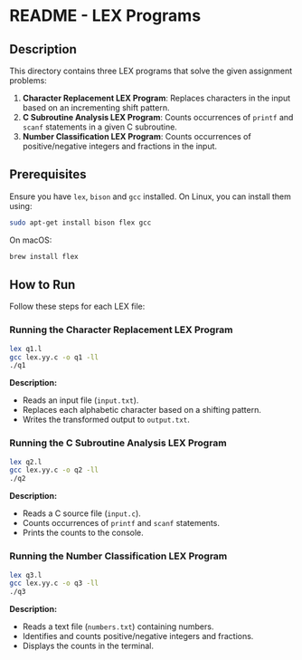 # README - LEX Programs

## Description
This directory contains three LEX programs that solve the given assignment problems:
1. **Character Replacement LEX Program**: Replaces characters in the input based on an incrementing shift pattern.
2. **C Subroutine Analysis LEX Program**: Counts occurrences of `printf` and `scanf` statements in a given C subroutine.
3. **Number Classification LEX Program**: Counts occurrences of positive/negative integers and fractions in the input.

## Prerequisites
Ensure you have `lex`, `bison` and `gcc` installed. On Linux, you can install them using:
```bash
sudo apt-get install bison flex gcc 
```
On macOS:
```bash
brew install flex
```

## How to Run
Follow these steps for each LEX file:

### Running the Character Replacement LEX Program
```bash
lex q1.l
gcc lex.yy.c -o q1 -ll
./q1
```
**Description:**
- Reads an input file (`input.txt`).
- Replaces each alphabetic character based on a shifting pattern.
- Writes the transformed output to `output.txt`.

### Running the C Subroutine Analysis LEX Program
```bash
lex q2.l
gcc lex.yy.c -o q2 -ll
./q2 
```
**Description:**
- Reads a C source file (`input.c`).
- Counts occurrences of `printf` and `scanf` statements.
- Prints the counts to the console.

### Running the Number Classification LEX Program
```bash
lex q3.l
gcc lex.yy.c -o q3 -ll
./q3 
```
**Description:**
- Reads a text file (`numbers.txt`) containing numbers.
- Identifies and counts positive/negative integers and fractions.
- Displays the counts in the terminal.